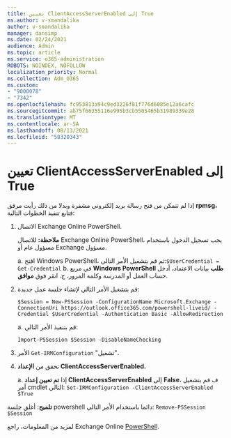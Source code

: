 ```yaml
---
title: تعيين ClientAccessServerEnabled إلى True
ms.author: v-smandalika
author: v-smandalika
manager: dansimp
ms.date: 02/24/2021
audience: Admin
ms.topic: article
ms.service: o365-administration
ROBOTS: NOINDEX, NOFOLLOW
localization_priority: Normal
ms.collection: Adm_O365
ms.custom:
- "9000078"
- "7342"
ms.openlocfilehash: fc953813a94c9ed3226f81f776d6085e12a6cafc
ms.sourcegitcommit: ab75f66355116e995b3cb5505465b31989339e28
ms.translationtype: MT
ms.contentlocale: ar-SA
ms.lasthandoff: 08/13/2021
ms.locfileid: "58320343"
---
```

# <a name="set-clientaccessserverenabled-to-true"></a>تعيين ClientAccessServerEnabled إلى True

إذا لم تتمكن من فتح رسالة بريد إلكتروني مشفرة وبدلا من ذلك رأيت مرفق **rpmsg،** فتابع تنفيذ الخطوات التالية:

1. الاتصال Exchange Online PowerShell.

    **ملاحظة:** للاتصال Exchange Online PowerShell، يجب تسجيل الدخول باستخدام مسؤول عام أو Exchange مسؤول.

   a. افتح Windows PowerShell، ثم قم بتشغيل الأمر التالي:`$UserCredential = Get-Credential`
   b. في مربع **Windows PowerShell طلب** بيانات الاعتماد، أدخل حساب العمل أو المدرسة وكلمة المرور، ج. انقر فوق **موافق**. 

2. قم بتشغيل الأمر التالي لإنشاء جلسة عمل جديدة:

    `$Session = New-PSSession -ConfigurationName Microsoft.Exchange -ConnectionUri https://outlook.office365.com/powershell-liveid/ -Credential $UserCredential -Authentication Basic -AllowRedirection`

    a. قم بتنفيذ الأمر التالي:
    
    `Import-PSSession $Session -DisableNameChecking`

3. الأمر `Get-IRMConfiguration` "تشغيل".

4. تحقق من **الإعداد ClientAccessServerEnabled.** 

    a. إذا **تم تعيين إعداد ClientAccessServerEnabled** إلى **False**، ف قم بتشغيل أمر cmdlet التالي: `Set-IRMConfiguration -ClientAccessServerEnabled $True`

**تلميح**: أغلق جلسة powershell دائما باستخدام الأمر التالي: `Remove-PSSession $Session`

لمزيد من المعلومات، راجع Exchange Online [PowerShell](https://docs.microsoft.com/powershell/exchange/connect-to-exchange-online-powershell).

